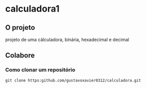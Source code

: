 # calculadora1

## O projeto
projeto de uma cálculadora, bínária, hexadecimal e decimal

## Colabore

### Como clonar um repositório

```
git clone https:github.com/gustavoxavier0312/calculadora.git
```
